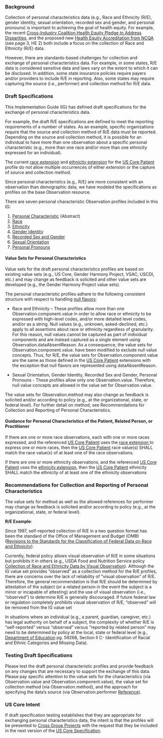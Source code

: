 ### Background

Collection of personal characteristics data (e.g., Race and Ethnicity (R/E), gender identity, sexual orientation, recorded sex and gender, and personal pronouns) is important to achieving the goal of health equity. For example, the recent [Cross-Industry Coalition Health Equity Pledge to Address Disparities](https://www.businesswire.com/news/home/20211026005241/en/Cross-Industry-Coalition-of-Health-Care-Organizations-Sign-Health-Equity-Pledge-to-Address-Disparities), and the proposed new [Health Equity Accreditation from NCQA](https://www.ncqa.org/wp-content/uploads/2021/11/Overview-Memo-Health-Equity-Accreditation-Plus.pdf?utm_medium=email&utm_campaign=publiccomment&utm_source=sf&utm_term=20211109) (see page 3, HE 2) both include a focus on the collection of Race and Ethnicity (R/E) data.  

However, there are standards-based challenges for collection and exchange of personal characteristics data.  For example, in some states, R/E data is considered sensitive data and laws vary on the extent to which it can be disclosed.  In addition, some state insurance policies require payers and/or providers to include R/E in reporting. Also, some states may require capturing the source (i.e., performer) and collection method for R/E data.

### Draft Specifications

This Implementation Guide (IG) has defined draft specifications for the exchange of personal characteristics data.  

For example, the draft R/E specifications are defined to meet the reporting requirements of a number of states. As an example, specific organizations require that the source and collection method of R/E data must be reported. Depending on the source and collection method, it is possible for an individual to have more than one observation about a specific personal characteristic (e.g., more than one race and/or more than one ethnicity expressed for an individual).

The current [race extension](http://hl7.org/fhir/us/core/StructureDefinition-us-core-race.html) and [ethnicity extension](http://hl7.org/fhir/us/core/StructureDefinition-us-core-ethnicity.html) for the [US Core Patient](http://hl7.org/fhir/us/core/StructureDefinition/us-core-patient) profile do not allow multiple occurrences of either extension or the capture of source and collection method.

Since personal characteristics (e.g., R/E) are more consistent with an observation than demographic data, we have modeled the specifications as profiles on the base Observation resource.

There are seven personal characteristic Observation profiles included in this IG:

1. [Personal Characteristic](StructureDefinition-SDOHCC-ObservationPersonalCharacteristic.html) (Abstract)
2. [Race](StructureDefinition-SDOHCC-ObservationRaceOMB.html)
3. [Ethnicity](StructureDefinition-SDOHCC-ObservationEthnicityOMB.html)
4. [Gender Identity]( StructureDefinition-SDOHCC-ObservationGenderIdentity.html)
5. [Recorded Sex and Gender](StructureDefinition-SDOHCC-ObservationRecordedSexGender.html)
6. [Sexual Orientation](StructureDefinition-SDOHCC-ObservationSexualOrientation.html)
7. [Personal Pronouns]( StructureDefinition-SDOHCC-ObservationPersonalPronouns.html)

#### Value Sets for Personal Characteristics

Value sets for the draft personal characteristics profiles are based on existing value sets (e.g., US Core, Gender Harmony Project, VSAC, USCDI, etc.) and may change as feedback is solicited and other value sets are developed (e.g., the Gender Harmony Project value sets). 

The personal characteristic profiles adhere to the following consistent structure with respect to handling [null flavors](https://www.hl7.org/fhir/v3/NullFlavor/cs.html):

* Race and Ethnicity – These profiles allow more than one Observation.component.value in order to allow race or ethnicity to be expressed with high-level codes, and/or more detailed level codes, and/or as a string. Null values (e.g., unknown, asked-declined, etc.) apply to all assertions about race or ethnicity regardless of granularity. For this reason, null values cannot be captured as part of individual components and are instead captured as a single element using Observation.dataAbsentReason. As a consequence, the value sets for Observation.component.value. have been modified to exclude null value concepts. Thus, for R/E, the value sets for Observation.component.value are the same as those defined in the [US Core Patient](http://hl7.org/fhir/us/core/StructureDefinition/us-core-patient) extensions with the exception that null flavors are represented using dataAbsentReason.

* Sexual Orientation, Gender Identity, Recorded Sex and Gender, Personal Pronouns - These profiles allow only one Observation.value. Therefore, null value concepts are allowed in the value set for Observation.value.

The value sets for Observation.method may also change as feedback is solicited and/or according to policy (e.g., at the organizational, state, or federal level). For further detail on method, see Recommendations for Collection and Reporting of Personal Characteristics.

#### Guidance for Personal Characteristics of the Patient, Related Person, or Practitioner

If there are one or more race observations, each with one or more races expressed, and the referenced [US Core Patient](http://hl7.org/fhir/us/core/StructureDefinition/us-core-patient) uses the [race extension ](http://hl7.org/fhir/us/core/StructureDefinition-us-core-race.html) to express one or more races, then the [US Core Patient](http://hl7.org/fhir/us/core/StructureDefinition/us-core-patient) race value(s) SHALL match the race value(s) of at least one of the race observations.  

If there are one or more ethnicity observations, and the referenced [US Core Patient](http://hl7.org/fhir/us/core/StructureDefinition/us-core-patient) uses the [ethnicity extension](http://hl7.org/fhir/us/core/StructureDefinition-us-core-ethnicity.html), then the [US Core Patient](http://hl7.org/fhir/us/core/StructureDefinition/us-core-patient) ethnicity SHALL match the ethnicity of at least one of the ethnicity observations

### Recommendations for Collection and Reporting of Personal Characteristics

The value sets for method as well as the allowed references for performer may change as feedback is solicited and/or according to policy (e.g., at the organizational, state, or federal level).

**R/E Example**:

Since 1997, self-reported collection of R/E in a two question format has been the standard of the Office of Management and Budget (OMB) ([Revisions to the Standards for the Classification of Federal Data on Race and Ethnicity]( https://obamawhitehouse.archives.gov/omb/fedreg_1997standards)). 

Currently, federal policy allows visual observation of R/E in some situations but prohibits it in others (e.g., USDA Food and Nutrition Service policy [Collection of Race and Ethnicity Data by Visual Observation](https://www.fns.usda.gov/cn/Race-and-Ethnicity-Data-Policy-Rescission)). Although the IG value set provides “observed” as a collection method for the R/E profiles, there are concerns over the lack of reliability of “visual observation” of R/E. Therefore, the general recommendation is that R/E should be determined by attestation of the subject (or a related person in the event the subject is a minor or incapable of attesting) and the use of visual observation (i.e., “observed”) to determine R/E is generally discouraged. If future federal law or regulation completely prohibits visual observation of R/E, “observed” will be removed from the IG value set

In situations where an individual (e.g., a parent, guardian, caregiver, etc.) has legal authority on behalf of a subject, the complexity of whether R/E is “self-reported” versus “observed” versus “reported by related person” may need to be determined by policy at the local, state or federal level (e.g., [Department of Education](https://www.govinfo.gov/content/pkg/FR-2007-10-19/html/E7-20613.htm) pg. 59268, Section II C- Identification of Racial and Ethnic Categories and Missing Data).


### Testing Draft Specifications

Please test the draft personal characteristic profiles and provide feedback on any changes that are necessary to support the exchange of this data. Please pay specific attention to the value sets for the characteristics (via Observation.value and Observation.component.value), the value set for collection method (via Observation.method), and the approach for specifying the data’s source (via Observation.performer [Reference](https://www.hl7.org/fhir/references.html#Reference)).

### US Core Intent

If draft specification testing establishes that they are appropriate for exchanging personal characteristics data, the intent is that the profiles will be presented to [Cross Group Projects](http://www.hl7.org/Special/committees/cgp/index.cfm) with the request that they be included in the next version of the [US Core Specification](http://hl7.org/fhir/us/core/).